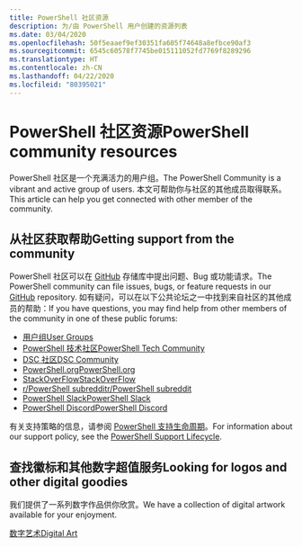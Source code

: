 ```yaml
---
title: PowerShell 社区资源
description: 为/由 PowerShell 用户创建的资源列表
ms.date: 03/04/2020
ms.openlocfilehash: 50f5eaaef9ef30351fa605f74648a8efbce90af3
ms.sourcegitcommit: 6545c60578f7745be015111052fd7769f8289296
ms.translationtype: HT
ms.contentlocale: zh-CN
ms.lasthandoff: 04/22/2020
ms.locfileid: "80395021"
---
```

# <a name="powershell-community-resources"></a><span data-ttu-id="34290-103">PowerShell 社区资源</span><span class="sxs-lookup"><span data-stu-id="34290-103">PowerShell community resources</span></span>

<span data-ttu-id="34290-104">PowerShell 社区是一个充满活力的用户组。</span><span class="sxs-lookup"><span data-stu-id="34290-104">The PowerShell Community is a vibrant and active group of users.</span></span> <span data-ttu-id="34290-105">本文可帮助你与社区的其他成员取得联系。</span><span class="sxs-lookup"><span data-stu-id="34290-105">This article can help you get connected with other member of the community.</span></span>

## <a name="getting-support-from-the-community"></a><span data-ttu-id="34290-106">从社区获取帮助</span><span class="sxs-lookup"><span data-stu-id="34290-106">Getting support from the community</span></span>

<span data-ttu-id="34290-107">PowerShell 社区可以在 [GitHub](https://github.com/powershell/powershell/issues) 存储库中提出问题、Bug 或功能请求。</span><span class="sxs-lookup"><span data-stu-id="34290-107">The PowerShell community can file issues, bugs, or feature requests in our [GitHub](https://github.com/powershell/powershell/issues) repository.</span></span> <span data-ttu-id="34290-108">如有疑问，可以在以下公共论坛之一中找到来自社区的其他成员的帮助：</span><span class="sxs-lookup"><span data-stu-id="34290-108">If you have questions, you may find help from other members of the community in one of these public forums:</span></span>

- [<span data-ttu-id="34290-109">用户组</span><span class="sxs-lookup"><span data-stu-id="34290-109">User Groups</span></span>](https://aka.ms/psusergroup)
- [<span data-ttu-id="34290-110">PowerShell 技术社区</span><span class="sxs-lookup"><span data-stu-id="34290-110">PowerShell Tech Community</span></span>](https://techcommunity.microsoft.com/t5/PowerShell/ct-p/WindowsPowerShell)
- [<span data-ttu-id="34290-111">DSC 社区</span><span class="sxs-lookup"><span data-stu-id="34290-111">DSC Community</span></span>](https://dsccommunity.org/)
- [<span data-ttu-id="34290-112">PowerShell.org</span><span class="sxs-lookup"><span data-stu-id="34290-112">PowerShell.org</span></span>](https://powershell.org/)
- [<span data-ttu-id="34290-113">StackOverFlow</span><span class="sxs-lookup"><span data-stu-id="34290-113">StackOverFlow</span></span>](https://stackoverflow.com/questions/tagged/powershell)
- [<span data-ttu-id="34290-114">r/PowerShell subreddit</span><span class="sxs-lookup"><span data-stu-id="34290-114">r/PowerShell subreddit</span></span>](https://www.reddit.com/r/PowerShell/)
- [<span data-ttu-id="34290-115">PowerShell Slack</span><span class="sxs-lookup"><span data-stu-id="34290-115">PowerShell Slack</span></span>](https://join.slack.com/t/powershell/shared_invite/enQtNjk2ODE4MTkxNTY4LWJlOTU3NzBiYWFiMjM3Mzg3M2E5OGJiNGE4YjVhODVlNWNlY2I2ZWRkNGY2NjE4MThiYTg4OWI5NjA4MDM3ZjQ)
- [<span data-ttu-id="34290-116">PowerShell Discord</span><span class="sxs-lookup"><span data-stu-id="34290-116">PowerShell Discord</span></span>](https://discord.gg/Ju25cw6)

<span data-ttu-id="34290-117">有关支持策略的信息，请参阅 [PowerShell 支持生命周期](/powershell/scripting/powershell-support-lifecycle)。</span><span class="sxs-lookup"><span data-stu-id="34290-117">For information about our support policy, see the [PowerShell Support Lifecycle](/powershell/scripting/powershell-support-lifecycle).</span></span>

## <a name="looking-for-logos-and-other-digital-goodies"></a><span data-ttu-id="34290-118">查找徽标和其他数字超值服务</span><span class="sxs-lookup"><span data-stu-id="34290-118">Looking for logos and other digital goodies</span></span>

<span data-ttu-id="34290-119">我们提供了一系列数字作品供你欣赏。</span><span class="sxs-lookup"><span data-stu-id="34290-119">We have a collection of digital artwork available for your enjoyment.</span></span>

[<span data-ttu-id="34290-120">数字艺术</span><span class="sxs-lookup"><span data-stu-id="34290-120">Digital Art</span></span>](/powershell/scripting/community/digital-art)
